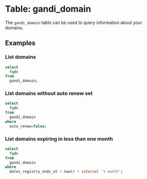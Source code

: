 # Table: gandi_domain

The `gandi_domain` table can be used to query information about your domains.

## Examples

### List domains

```sql
select
  fqdn
from
  gandi_domain;
```

### List domains without auto renew set

```sql
select
  fqdn
from
  gandi_domain
where
  auto_renew=false;
```

### List domains expiring in less than one month

```sql
select
  fqdn
from
  gandi_domain
where
  dates_registry_ends_at < now() + interval '1 month';
```
